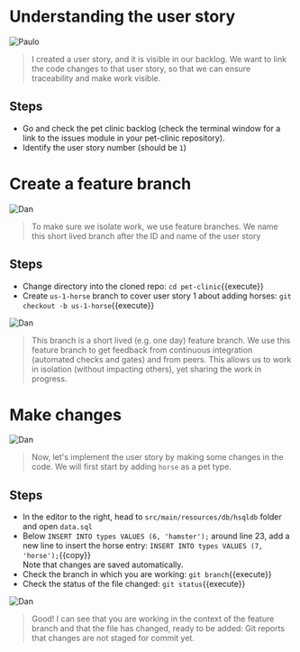 # Understanding the user story

![Paulo](../../assets/online-devops-dojo/version-control/paulo.png)

> I created a user story, and it is visible in our backlog. We want to link the 
> code changes to that user story, so that we can ensure traceability and make 
> work visible.

## Steps

* Go and check the pet clinic backlog (check the terminal window for a link to the issues module in your pet-clinic repository).
* Identify the user story number (should be `1`)

# Create a feature branch

![Dan](../../assets/online-devops-dojo/version-control/dan.png)

> To make sure we isolate work, we use feature branches. We name this short lived
> branch after the ID and name of the user story

## Steps

* Change directory into the cloned repo: `cd pet-clinic`{{execute}}
* Create `us-1-horse` branch to cover user story 1 about adding horses: `git checkout -b us-1-horse`{{execute}}

![Dan](../../assets/online-devops-dojo/version-control/dan.png)

> This branch is a short lived (e.g. one day) feature branch. We use this feature branch to
> get feedback from continuous integration (automated checks and gates) and from peers. 
> This allows us to work in isolation (without impacting others), yet sharing the work in progress.

# Make changes

![Dan](../../assets/online-devops-dojo/version-control/dan.png)

> Now, let's implement the user story by making some changes in the code. We will first start by adding `horse` as a pet type.

## Steps

* In the editor to the right, head to `src/main/resources/db/hsqldb` folder and  open `data.sql`
* Below `INSERT INTO types VALUES (6, 'hamster');` around line 23, add a new line to insert the horse entry: `INSERT INTO types VALUES (7, 'horse');`{{copy}}  
  Note that changes are saved automatically.
* Check the branch in which you are working: `git branch`{{execute}}
* Check the status of the file changed: `git status`{{execute}}

![Dan](../../assets/online-devops-dojo/version-control/dan.png)

> Good! I can see that you are working in the context of the feature branch and that
> the file has changed, ready to be added: Git reports that changes are not staged for commit yet.

